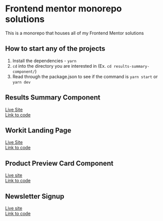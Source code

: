 # Frontend mentor monorepo solutions

This is a monorepo that houses all of my Frontend Mentor solutions

## How to start any of the projects

1. Install the dependencies - `yarn`
2. `cd` into the directory you are interested in (Ex. `cd results-summary-component/`)
3. Read through the package.json to see if the command is `yarn start` or `yarn dev`

## Results Summary Component

[Live Site](https://jw-results-summary-component-solution.netlify.app/)<br>
[Link to code](https://github.com/jdwilkin4/frontend-mentor-monorepo-challenges/tree/main/results-summary-component)

## Workit Landing Page

[Live Site](https://jw-workit-landing-page-solution.netlify.app/)<br>
[Link to code](https://github.com/jdwilkin4/frontend-mentor-monorepo-challenges/tree/main/workit-landing-page)

## Product Preview Card Component

[Live site](https://candid-eclair-7902c2.netlify.app/)<br>
[Link to code](https://github.com/jdwilkin4/frontend-mentor-monorepo-challenges/tree/main/product-preview-card-component)

## Newsletter Signup

[Live site](https://newsletter-signup-project.netlify.app/)<br>
[Link to code](https://github.com/jdwilkin4/frontend-mentor-monorepo-challenges/tree/main/newsletter-signup)
